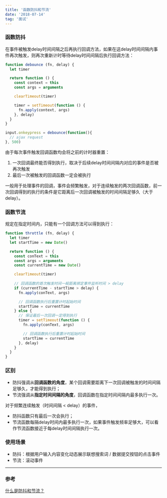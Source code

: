 ```yaml
---
title: '函数防抖和节流'
date: '2018-07-14'
tag: '面试'
---
```


### 函数防抖
在事件被触发delay时间间隔之后再执行回调方法，如果在这delay时间间隔内事件再次触发，则再次重新计时等待delay时间间隔后执行回调方法：
```js
function debounce (fn, delay) {
  let timer

  return function () {
    const context = this
    const args = arguments

    clearTimeout(timer)

    timer = setTimeout(function () {
      fn.apply(context, args)
    }, delay)
  }
}

input.onkeypress = debounce(function(){
  // ajax request
}, 500)
```

由于每次事件触发回调函数均会将之前的计时器重置：
1. 一次回调最终能否得到执行，取决于后续delay时间间隔内对应的事件是否被再次触发
2. 最后一次被触发的回调函数一定会被执行

一般用于处理事件的回调，事件会频繁触发，对于连续触发的两次回调函数，前一次回调得到的执行的条件是它距离后一次回调被触发的时间间隔足够久（大于delay）。

### 函数节流
规定在指定时间内，只能有一个回调方法可以得到执行：
```js
function throttle (fn, delay) {
  let timer
  let startTime = new Date()

  return function () {
    const conText = this
    const args = arguments
    const currentTime = new Date()

    clearTimeout(timer)
    
    // 回调函数的首次触发时间一般距离绑定事件监听时间 > delay
    if (currentTime - startTime > delay) {
      fn.apply(conText, args)

      // 回调函数执行后重置计时起始时间
      startTime = currentTime
    } else {
      // 保证最后一次回调一定得到执行
      timer = setTimeout(function () {
        fn.apply(conText, args)

        // 回调函数执行后重置计时起始时间
        startTime = currentTime
      }, delay)
    }
  }
}
```

### 区别
- 防抖强调从**回调函数的角度**，某个回调需要距离下一次回调被触发的时间间隔足够久，才能得到执行；
- 节流强调从**指定时间间隔的角度**，回调函数在指定时间间隔内最多执行一次。

对于频繁连续触发（时间间隔 < delay）的事件，
- 防抖函数只有最后一次会执行；
- 节流函数每隔delay时间内最多执行一次，如果事件触发频率足够大，可以看作节流函数接近于每delay时间间隔执行一次。

### 使用场景
- 防抖：根据用户输入内容变化动态展示联想搜索词 / 数据提交按钮的点击事件
- 节流：滚动事件

___
### 参考
[什么是防抖和节流？](https://github.com/Advanced-Frontend/Daily-Interview-Question/issues/5)
